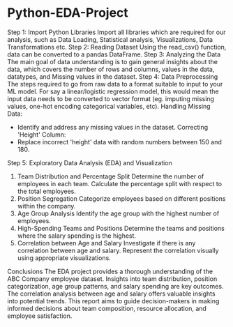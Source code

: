 # Python-EDA-Project
Step 1: Import Python Libraries
Import all libraries which are required for our analysis, such as Data Loading, Statistical analysis, Visualizations, Data Transformations etc.
Step 2: Reading Dataset
Using the read_csv() function, data can be converted to a pandas DataFrame.
Step 3: Analyzing the Data
The main goal of data understanding is to gain general insights about the data, which covers the number of rows and columns, values in the data, datatypes, and Missing values in the dataset.
Step 4: Data Preprocessing
The steps required to go from raw data to a format suitable to input to your ML model. For say a linear/logistic regression model, this would mean the input data needs to be converted to vector format (eg. imputing missing values, one-hot encoding categorical variables, etc). 
Handling Missing Data:
 - Identify and address any missing values in the dataset.
Correcting 'Height' Column:
 - Replace incorrect 'height' data with random numbers between 150 and 180.

Step 5: Exploratory Data Analysis (EDA) and Visualization
1. Team Distribution and Percentage Split
Determine the number of employees in each team.
Calculate the percentage split with respect to the total employees.
2. Position Segregation
Categorize employees based on different positions within the company.
3. Age Group Analysis
Identify the age group with the highest number of employees.
4. High-Spending Teams and Positions
Determine the teams and positions where the salary spending is the highest.
5. Correlation between Age and Salary
Investigate if there is any correlation between age and salary.
Represent the correlation visually using appropriate visualizations.

Conclusions
The EDA project provides a thorough understanding of the ABC Company employee dataset. Insights into team distribution, position categorization, age group patterns, and salary spending are key outcomes. The correlation analysis between age and salary offers valuable insights into potential trends. This report aims to guide decision-makers in making informed decisions about team composition, resource allocation, and employee satisfaction.
